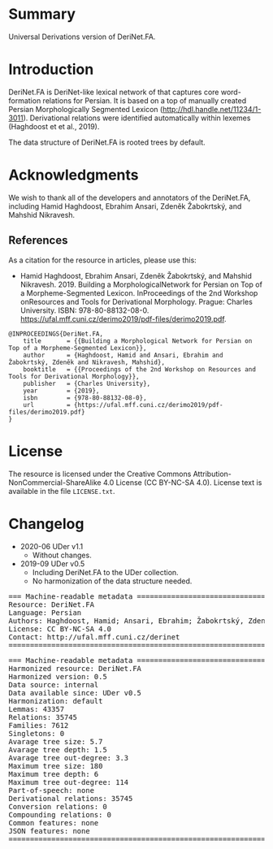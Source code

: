 # Summary

Universal Derivations version of DeriNet.FA.


# Introduction

DeriNet.FA is DeriNet-like lexical network of that captures core word-formation relations for Persian. It is based on a top of manually created Persian Morphologically Segmented Lexicon (http://hdl.handle.net/11234/1-3011). Derivational relations were identified automatically within lexemes (Haghdoost et et al., 2019).

The data structure of DeriNet.FA is rooted trees by default.


# Acknowledgments

We wish to thank all of the developers and annotators of the DeriNet.FA, including Hamid Haghdoost, Ebrahim Ansari, Zdeněk Žabokrtský, and Mahshid Nikravesh.


## References

As a citation for the resource in articles, please use this:

* Hamid Haghdoost, Ebrahim Ansari, Zdeněk Žabokrtský, and Mahshid Nikravesh. 2019. Building a MorphologicalNetwork for Persian on Top of a Morpheme-Segmented Lexicon. InProceedings of the 2nd Workshop onResources and Tools for Derivational Morphology. Prague: Charles University. ISBN: 978-80-88132-08-0. https://ufal.mff.cuni.cz/derimo2019/pdf-files/derimo2019.pdf.

```
@INPROCEEDINGS{DeriNet.FA,
    title       = {{Building a Morphological Network for Persian on Top of a Morpheme-Segmented Lexicon}},
    author      = {Haghdoost, Hamid and Ansari, Ebrahim and Žabokrtský, Zdeněk and Nikravesh, Mahshid},
    booktitle   = {{Proceedings of the 2nd Workshop on Resources and Tools for Derivational Morphology}},
    publisher   = {Charles University},
    year        = {2019},
    isbn        = {978-80-88132-08-0},
    url         = {https://ufal.mff.cuni.cz/derimo2019/pdf-files/derimo2019.pdf}
}
```


# License

The resource is licensed under the Creative Commons Attribution-NonCommercial-ShareAlike 4.0 License (CC BY-NC-SA 4.0).
License text is available in the file `LICENSE.txt`.


# Changelog

* 2020-06 UDer v1.1
    * Without changes.
* 2019-09 UDer v0.5
    * Including DeriNet.FA to the UDer collection.
    * No harmonization of the data structure needed.


<pre>
=== Machine-readable metadata =================================================
Resource: DeriNet.FA
Language: Persian
Authors: Haghdoost, Hamid; Ansari, Ebrahim; Žabokrtský, Zdeněk; Nikravesh, Mahshid
License: CC BY-NC-SA 4.0
Contact: http://ufal.mff.cuni.cz/derinet
===============================================================================
</pre>

<pre>
=== Machine-readable metadata =================================================
Harmonized resource: DeriNet.FA
Harmonized version: 0.5
Data source: internal
Data available since: UDer v0.5
Harmonization: default
Lemmas: 43357
Relations: 35745
Families: 7612
Singletons: 0
Avarage tree size: 5.7
Avarage tree depth: 1.5
Avarage tree out-degree: 3.3
Maximum tree size: 180
Maximum tree depth: 6
Maximum tree out-degree: 114
Part-of-speech: none
Derivational relations: 35745
Conversion relations: 0
Compounding relations: 0
Common features: none
JSON features: none
===============================================================================
</pre>